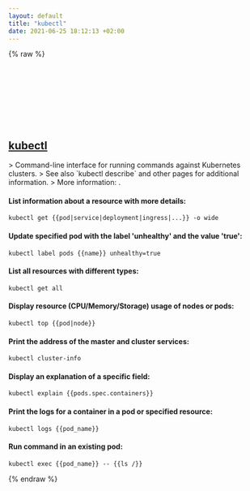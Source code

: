 ```yaml
---
layout: default
title: "kubectl"
date: 2021-06-25 18:12:13 +02:00
---
```

{% raw %}
<h2 id="kubectl">
  <a href="/en/common/kubectl.html">kubectl</a> <a href="#kubectl"><svg class="icon">
    <use href="/assets/images/unicode_sprite.svg#link" />
  </svg></a>
</h2>
> Command-line interface for running commands against Kubernetes clusters.
> See also `kubectl describe` and other pages for additional information.
> More information: <https://kubernetes.io/docs/reference/kubectl/>.

#### List information about a resource with more details:
```shell
kubectl get {{pod|service|deployment|ingress|...}} -o wide
```
#### Update specified pod with the label 'unhealthy' and the value 'true':
```shell
kubectl label pods {{name}} unhealthy=true
```
#### List all resources with different types:
```shell
kubectl get all
```
#### Display resource (CPU/Memory/Storage) usage of nodes or pods:
```shell
kubectl top {{pod|node}}
```
#### Print the address of the master and cluster services:
```shell
kubectl cluster-info
```
#### Display an explanation of a specific field:
```shell
kubectl explain {{pods.spec.containers}}
```
#### Print the logs for a container in a pod or specified resource:
```shell
kubectl logs {{pod_name}}
```
#### Run command in an existing pod:
```shell
kubectl exec {{pod_name}} -- {{ls /}}
```
{% endraw %}